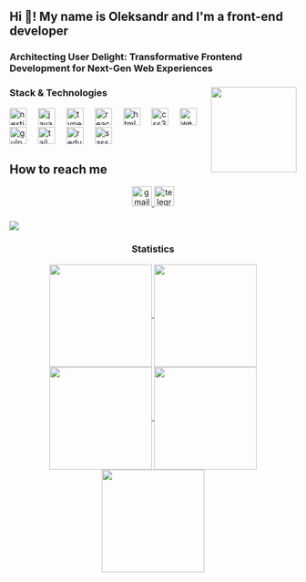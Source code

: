 <h2 align="left">Hi 👋! My name is Oleksandr and I'm a front-end developer</h2>

<h3 align="start">Architecting User Delight: Transformative Frontend Development for Next-Gen Web Experiences</h3>

###

<img align="right" height="150"  height="150" src="https://media1.giphy.com/media/v1.Y2lkPTc5MGI3NjExYWszZWQ3aTBzZ2lmMnNvb3Vxb2gwamc3aHV1MWxhNjFkdm4xeG0wdyZlcD12MV9pbnRlcm5hbF9naWZfYnlfaWQmY3Q9Zw/3oKIPnAiaMCws8nOsE/giphy.gif"  />

###
  <h3><strong>Stack & Technologies</strong></h1>

<div align="left">
  <img src="https://cdn.jsdelivr.net/gh/devicons/devicon/icons/nextjs/nextjs-original.svg" height="30" alt="nextjs logo"  />
  <img width="12" />
  <img src="https://cdn.jsdelivr.net/gh/devicons/devicon/icons/javascript/javascript-original.svg" height="30" alt="javascript logo"  />
  <img width="12" />
  <img src="https://cdn.jsdelivr.net/gh/devicons/devicon/icons/typescript/typescript-original.svg" height="30" alt="typescript logo"  />
  <img width="12" />
  <img src="https://cdn.jsdelivr.net/gh/devicons/devicon/icons/react/react-original.svg" height="30" alt="react logo"  />
  <img width="12" />
  <img src="https://cdn.jsdelivr.net/gh/devicons/devicon/icons/html5/html5-original.svg" height="30" alt="html5 logo"  />
  <img width="12" />
  <img src="https://cdn.jsdelivr.net/gh/devicons/devicon/icons/css3/css3-original.svg" height="30" alt="css3 logo"  />
  <img width="12" />
  <img src="https://cdn.jsdelivr.net/gh/devicons/devicon/icons/webpack/webpack-original.svg" height="30" alt="webpack logo"  />
  <img width="12" />
  <img src="https://cdn.jsdelivr.net/gh/devicons/devicon/icons/gulp/gulp-plain.svg" height="30" alt="gulp logo"  />
  <img width="12" />
  <img src="https://cdn.jsdelivr.net/gh/devicons/devicon/icons/tailwindcss/tailwindcss-original-wordmark.svg" height="30" alt="tailwindcss logo"  />
  <img width="12" />
  <img src="https://cdn.jsdelivr.net/gh/devicons/devicon/icons/redux/redux-original.svg" height="30" alt="redux logo"  />
  <img width="12" />
  <img src="https://cdn.jsdelivr.net/gh/devicons/devicon/icons/sass/sass-original.svg" height="30" alt="sass logo"  />
</div>

###

## How to reach me

<div align="center">
  <a href="mailto:lonfark@gmail.com" target="_blank">
    <img src="https://img.shields.io/static/v1?message=Gmail&logo=gmail&label=&color=D14836&logoColor=white&labelColor=&style=for-the-badge" height="35" alt="gmail logo"  />
  </a>
  <a href="https://t.me/notsifes" target="_blank">
    <img src="https://img.shields.io/static/v1?message=Telegram&logo=telegram&label=&color=2CA5E0&logoColor=white&labelColor=&style=for-the-badge" height="35" alt="telegram logo"  />
  </a>
</div>

###


<img src="https://user-images.githubusercontent.com/73097560/115834477-dbab4500-a447-11eb-908a-139a6edaec5c.gif"><h3 align="center">Statistics</h3>
<div align="center">
<a href="https://github.com/sifes">
<img align="center" src="http://github-profile-summary-cards.vercel.app/api/cards/stats?username=sifes&theme=2077" height="180em" />
<img align="center" src="http://github-profile-summary-cards.vercel.app/api/cards/most-commit-language?username=sifes&theme=2077" height="180em" />
<img align="center" src="http://github-profile-summary-cards.vercel.app/api/cards/repos-per-language?username=sifes&theme=2077" height="180em" />
<img align="center" src="http://github-profile-summary-cards.vercel.app/api/cards/productive-time?username=sifes&theme=2077" height="180em" />
<img align="center" src="http://github-profile-summary-cards.vercel.app/api/cards/profile-details?username=sifes&theme=2077" height="180em" />
</div>
